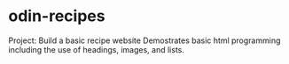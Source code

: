 # odin-recipes
Project: Build a basic recipe website
Demostrates basic html programming including the use of headings, images, and lists.